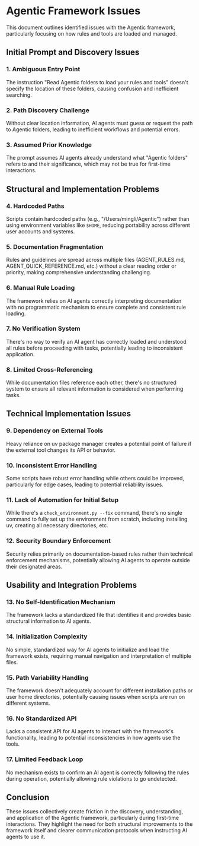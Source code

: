 # Agentic Framework Issues

This document outlines identified issues with the Agentic framework, particularly focusing on how rules and tools are loaded and managed.

## Initial Prompt and Discovery Issues

### 1. Ambiguous Entry Point
The instruction "Read Agentic folders to load your rules and tools" doesn't specify the location of these folders, causing confusion and inefficient searching.

### 2. Path Discovery Challenge
Without clear location information, AI agents must guess or request the path to Agentic folders, leading to inefficient workflows and potential errors.

### 3. Assumed Prior Knowledge
The prompt assumes AI agents already understand what "Agentic folders" refers to and their significance, which may not be true for first-time interactions.

## Structural and Implementation Problems

### 4. Hardcoded Paths
Scripts contain hardcoded paths (e.g., "/Users/mingli/Agentic") rather than using environment variables like `$HOME`, reducing portability across different user accounts and systems.

### 5. Documentation Fragmentation
Rules and guidelines are spread across multiple files (AGENT_RULES.md, AGENT_QUICK_REFERENCE.md, etc.) without a clear reading order or priority, making comprehensive understanding challenging.

### 6. Manual Rule Loading
The framework relies on AI agents correctly interpreting documentation with no programmatic mechanism to ensure complete and consistent rule loading.

### 7. No Verification System
There's no way to verify an AI agent has correctly loaded and understood all rules before proceeding with tasks, potentially leading to inconsistent application.

### 8. Limited Cross-Referencing
While documentation files reference each other, there's no structured system to ensure all relevant information is considered when performing tasks.

## Technical Implementation Issues

### 9. Dependency on External Tools
Heavy reliance on uv package manager creates a potential point of failure if the external tool changes its API or behavior.

### 10. Inconsistent Error Handling
Some scripts have robust error handling while others could be improved, particularly for edge cases, leading to potential reliability issues.

### 11. Lack of Automation for Initial Setup
While there's a `check_environment.py --fix` command, there's no single command to fully set up the environment from scratch, including installing uv, creating all necessary directories, etc.

### 12. Security Boundary Enforcement
Security relies primarily on documentation-based rules rather than technical enforcement mechanisms, potentially allowing AI agents to operate outside their designated areas.

## Usability and Integration Problems

### 13. No Self-Identification Mechanism
The framework lacks a standardized file that identifies it and provides basic structural information to AI agents.

### 14. Initialization Complexity
No simple, standardized way for AI agents to initialize and load the framework exists, requiring manual navigation and interpretation of multiple files.

### 15. Path Variability Handling
The framework doesn't adequately account for different installation paths or user home directories, potentially causing issues when scripts are run on different systems.

### 16. No Standardized API
Lacks a consistent API for AI agents to interact with the framework's functionality, leading to potential inconsistencies in how agents use the tools.

### 17. Limited Feedback Loop
No mechanism exists to confirm an AI agent is correctly following the rules during operation, potentially allowing rule violations to go undetected.

## Conclusion

These issues collectively create friction in the discovery, understanding, and application of the Agentic framework, particularly during first-time interactions. They highlight the need for both structural improvements to the framework itself and clearer communication protocols when instructing AI agents to use it.
